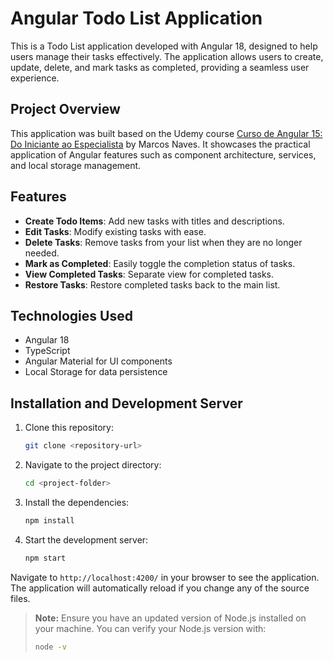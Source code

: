 # Angular Todo List Application

This is a Todo List application developed with Angular 18, designed to help users manage their tasks effectively. The application allows users to create, update, delete, and mark tasks as completed, providing a seamless user experience.

## Project Overview

This application was built based on the Udemy course [Curso de Angular 15: Do Iniciante ao Especialista](https://www.udemy.com/course/curso-de-angular-15-do-iniciante-ao-especialista/) by Marcos Naves. It showcases the practical application of Angular features such as component architecture, services, and local storage management.

## Features

- **Create Todo Items**: Add new tasks with titles and descriptions.
- **Edit Tasks**: Modify existing tasks with ease.
- **Delete Tasks**: Remove tasks from your list when they are no longer needed.
- **Mark as Completed**: Easily toggle the completion status of tasks.
- **View Completed Tasks**: Separate view for completed tasks.
- **Restore Tasks**: Restore completed tasks back to the main list.

## Technologies Used

- Angular 18
- TypeScript
- Angular Material for UI components
- Local Storage for data persistence

## Installation and Development Server

1. Clone this repository:
   ```bash
   git clone <repository-url>
   ```
2. Navigate to the project directory:
   ```bash
   cd <project-folder>
   ```
3. Install the dependencies:
   ```bash
   npm install
   ```
4. Start the development server:
   ```bash
   npm start
   ```

Navigate to `http://localhost:4200/` in your browser to see the application. The application will automatically reload if you change any of the source files.

> **Note:** Ensure you have an updated version of Node.js installed on your machine. You can verify your Node.js version with:
> ```bash
> node -v
> 
